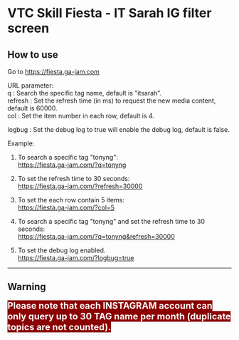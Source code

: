# VTC Skill Fiesta - IT Sarah IG filter screen

## How to use

Go to https://fiesta.ga-jam.com

URL parameter:<br>
q : Search the specific tag name, default is "itsarah".<br>
refresh : Set the refresh time (in ms) to request the new media content, default is 60000.<br>
col : Set the item number in each row, default is 4.<br>

logbug : Set the debug log to true will enable the debug log, default is false. 

Example: 
1. To search a specific tag "tonyng":<br>https://fiesta.ga-jam.com/?q=tonyng
2. To set the refresh time to 30 seconds:<br>https://fiesta.ga-jam.com/?refresh=30000
3. To set the each row contain 5 items:<br>https://fiesta.ga-jam.com/?col=5

4. To search a specific tag "tonyng" and set the refresh time to 30 seconds:<br>https://fiesta.ga-jam.com/?q=tonyng&refresh=30000

5. To set the debug log enabled. <br>https://fiesta.ga-jam.com/?logbug=true
<hr>

## Warning
<span style="background-color:darkred; color:white; font-weight:bold; font-size:20px;">Please note that each INSTAGRAM account can only query up to 30 TAG name per month (duplicate topics are not counted).</span>
